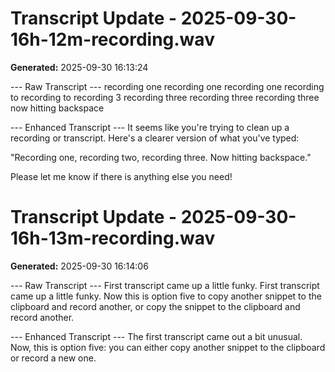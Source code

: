 
# Transcript Update - 2025-09-30-16h-12m-recording.wav
**Generated:** 2025-09-30 16:13:24

--- Raw Transcript ---
recording one recording one recording one recording to recording to recording 3 recording three recording three recording three now hitting backspace

--- Enhanced Transcript ---
It seems like you're trying to clean up a recording or transcript. Here's a clearer version of what you've typed:

"Recording one, recording two, recording three. Now hitting backspace."

Please let me know if there is anything else you need!


# Transcript Update - 2025-09-30-16h-13m-recording.wav
**Generated:** 2025-09-30 16:14:06

--- Raw Transcript ---
First transcript came up a little funky. First transcript came up a little funky. Now this is option five to copy another snippet to the clipboard and record another, or copy the snippet to the clipboard and record another.

--- Enhanced Transcript ---
The first transcript came out a bit unusual. Now, this is option five: you can either copy another snippet to the clipboard or record a new one.

